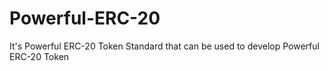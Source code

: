 # Powerful-ERC-20
It's Powerful ERC-20 Token Standard that can be used to develop Powerful ERC-20 Token 
